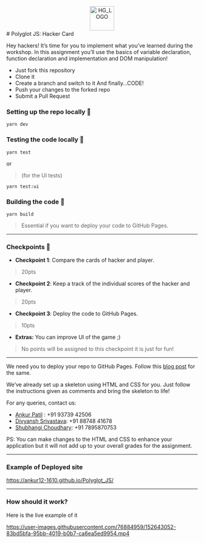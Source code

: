 <div align="center">
  <img alt="HG_LOGO" src="assets/js.png" height="64" />
</div>
# Polyglot JS: Hacker Card

Hey hackers!
It’s time for you to implement what you’ve learned during the workshop. In this assignment you’ll use the basics of variable declaration, function declaration and implementation and DOM manipulation!

- Just fork this repository
- Clone it
- Create a branch and switch to it And finally…CODE!
- Push your changes to the forked repo
- Submit a Pull Request

### Setting up the repo locally  🔧
```
yarn dev
```
### Testing the code locally  🚧
```
yarn test
```
or
> (for the UI tests)
```
yarn test:ui
```
### Building the code  🚀
```
yarn build
```
> Essential if you want to deploy your code to GitHub Pages.

---

### Checkpoints 🏁
- **Checkpoint 1**: Compare the cards of hacker and player.
> 20pts
- **Checkpoint 2**: Keep a track of the individual scores of the hacker and player.
> 20pts
- **Checkpoint 3**: Deploy the code to GitHub Pages.
> 10pts
- **Extras:** You can improve UI of the game ;)
> No points will be assigned to this checkpoint it is just for fun!

---

We need you to deploy your repo to GitHub Pages. Follow this [blog post](https://www.codecademy.com/article/f1-u3-github-pages) for the same.

We’ve already set up a skeleton using HTML and CSS for you. Just follow the instructions given as comments and bring the skeleton to life!

For any queries, contact us:
- [Ankur Patil](https://github.com/ankur12-1610) : +91 93739 42506
- [Divyansh Srivastava](https://github.com/Divyansh013): +91 88748 41678
- [Shubhangi Choudhary](https://github.com/shubhangi013): +91 7895870753

PS: You can make changes to the HTML and CSS to enhance your application but it will not add up to your overall grades for the assignment.

---

### Example of Deployed site
https://ankur12-1610.github.io/Polyglot_JS/

---

### How should it work?
Here is the live example of it


https://user-images.githubusercontent.com/76884959/152643052-83bd5bfa-95bb-4019-b0b7-ca6ea5ed9954.mp4



